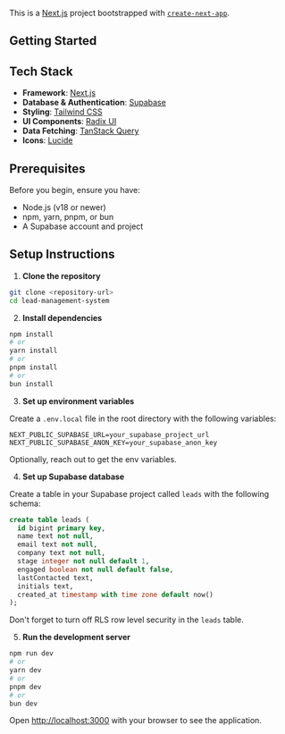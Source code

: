 This is a [Next.js](https://nextjs.org) project bootstrapped with [`create-next-app`](https://nextjs.org/docs/app/api-reference/cli/create-next-app).

## Getting Started

## Tech Stack

- **Framework**: [Next.js](https://nextjs.org)
- **Database & Authentication**: [Supabase](https://supabase.com)
- **Styling**: [Tailwind CSS](https://tailwindcss.com)
- **UI Components**: [Radix UI](https://radix-ui.com)
- **Data Fetching**: [TanStack Query](https://tanstack.com/query)
- **Icons**: [Lucide](https://lucide.dev)

## Prerequisites

Before you begin, ensure you have:

- Node.js (v18 or newer)
- npm, yarn, pnpm, or bun
- A Supabase account and project

## Setup Instructions

1. **Clone the repository**

```bash
git clone <repository-url>
cd lead-management-system
```

2. **Install dependencies**

```bash
npm install
# or
yarn install
# or
pnpm install
# or
bun install
```

3. **Set up environment variables**

Create a `.env.local` file in the root directory with the following variables:

```
NEXT_PUBLIC_SUPABASE_URL=your_supabase_project_url
NEXT_PUBLIC_SUPABASE_ANON_KEY=your_supabase_anon_key
```

Optionally, reach out to get the env variables.

4. **Set up Supabase database**

Create a table in your Supabase project called `leads` with the following schema:

```sql
create table leads (
  id bigint primary key,
  name text not null,
  email text not null,
  company text not null,
  stage integer not null default 1,
  engaged boolean not null default false,
  lastContacted text,
  initials text,
  created_at timestamp with time zone default now()
);
```

Don't forget to turn off RLS row level security in the `leads` table.

5. **Run the development server**

```bash
npm run dev
# or
yarn dev
# or
pnpm dev
# or
bun dev
```

Open [http://localhost:3000](http://localhost:3000) with your browser to see the application.
